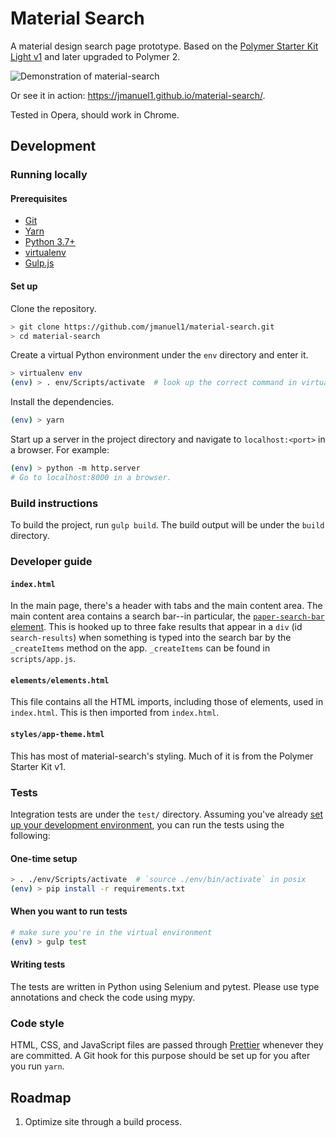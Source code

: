 Material Search
===============

A material design search page prototype. Based on the [Polymer Starter Kit Light
v1](https://github.com/PolymerElements/polymer-starter-kit) and later upgraded
to Polymer 2.

![Demonstration of material-search](https://cloud.githubusercontent.com/assets/7255867/19464608/9e4247da-94b2-11e6-9a39-7318abb94b7e.gif)

Or see it in action: https://jmanuel1.github.io/material-search/.

Tested in Opera, should work in Chrome.

## Development

### Running locally

#### Prerequisites

- [Git](https://git-scm.com)
- [Yarn](https://yarnpkg.com/)
- [Python 3.7+](https://www.python.org)
- [virtualenv](https://virtualenv.pypa.io/en/latest/)
- [Gulp.js](https://gulpjs.com)

#### Set up

Clone the repository.

```bash
> git clone https://github.com/jmanuel1/material-search.git
> cd material-search
```

Create a virtual Python environment under the `env` directory and enter it.

```bash
> virtualenv env
(env) > . env/Scripts/activate  # look up the correct command in virtualenv docs
```

Install the dependencies.

```bash
(env) > yarn
```

Start up a server in the project directory and navigate to `localhost:<port>`
in a browser. For example:

```bash
(env) > python -m http.server
# Go to localhost:8000 in a browser.
```

### Build instructions

To build the project, run `gulp build`. The build output will be under the
`build` directory.

### Developer guide

#### `index.html`

In the main page, there's a header with tabs and the
main content area. The main content area contains a search bar--in particular,
the [`paper-search-bar` element](http://collaborne.github.io/paper-search/components/paper-search/).
This is hooked up to three fake results that appear in a `div` (id
`search-results`) when something is typed into the search bar by the
`_createItems` method on the app. `_createItems` can be found in
`scripts/app.js`.

#### `elements/elements.html`

This file contains all the HTML imports, including those of elements, used in
`index.html`. This is then imported from `index.html`.

#### `styles/app-theme.html`

This has most of material-search's styling. Much of it is from the Polymer
Starter Kit v1.

### Tests

Integration tests are under the `test/` directory. Assuming you've already [set
up your development environment](#set-up), you can run the tests using the
following:

#### One-time setup

```bash
> . ./env/Scripts/activate  # `source ./env/bin/activate` in posix
(env) > pip install -r requirements.txt
```

#### When you want to run tests

```bash
# make sure you're in the virtual environment
(env) > gulp test
```

#### Writing tests

The tests are written in Python using Selenium and pytest. Please use type
annotations and check the code using mypy.

### Code style

HTML, CSS, and JavaScript files are passed through
[Prettier](https://prettier.io/) whenever they are committed. A Git hook for
this purpose should be set up for you after you run `yarn`.

## Roadmap

1. Optimize site through a build process.

<!-- TODO: Announce this -->
